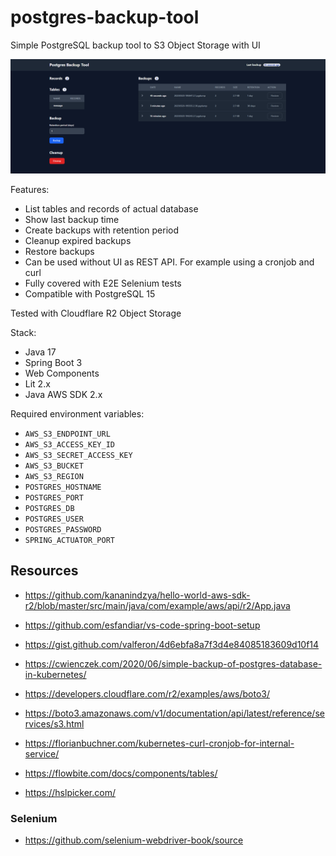# postgres-backup-tool
Simple PostgreSQL backup tool to S3 Object Storage with UI

![PostgreSQL backup tool screenshot](docs/postrgress-backup-tool-1.png)

Features:
- List tables and records of actual database
- Show last backup time
- Create backups with retention period
- Cleanup expired backups
- Restore backups
- Can be used without UI as REST API. For example using a cronjob and curl
- Fully covered with E2E Selenium tests
- Compatible with PostgreSQL 15

Tested with Cloudflare R2 Object Storage

Stack:
- Java 17
- Spring Boot 3
- Web Components
- Lit 2.x
- Java AWS SDK 2.x 

Required environment variables:
- `AWS_S3_ENDPOINT_URL`
- `AWS_S3_ACCESS_KEY_ID`
- `AWS_S3_SECRET_ACCESS_KEY`
- `AWS_S3_BUCKET`
- `AWS_S3_REGION`
- `POSTGRES_HOSTNAME`
- `POSTGRES_PORT`
- `POSTGRES_DB`
- `POSTGRES_USER`
- `POSTGRES_PASSWORD`
- `SPRING_ACTUATOR_PORT`

## Resources

- https://github.com/kananindzya/hello-world-aws-sdk-r2/blob/master/src/main/java/com/example/aws/api/r2/App.java
- https://github.com/esfandiar/vs-code-spring-boot-setup
- https://gist.github.com/valferon/4d6ebfa8a7f3d4e84085183609d10f14
- https://cwienczek.com/2020/06/simple-backup-of-postgres-database-in-kubernetes/
- https://developers.cloudflare.com/r2/examples/aws/boto3/
- https://boto3.amazonaws.com/v1/documentation/api/latest/reference/services/s3.html
- https://florianbuchner.com/kubernetes-curl-cronjob-for-internal-service/

- https://flowbite.com/docs/components/tables/
- https://hslpicker.com/

### Selenium

- https://github.com/selenium-webdriver-book/source
